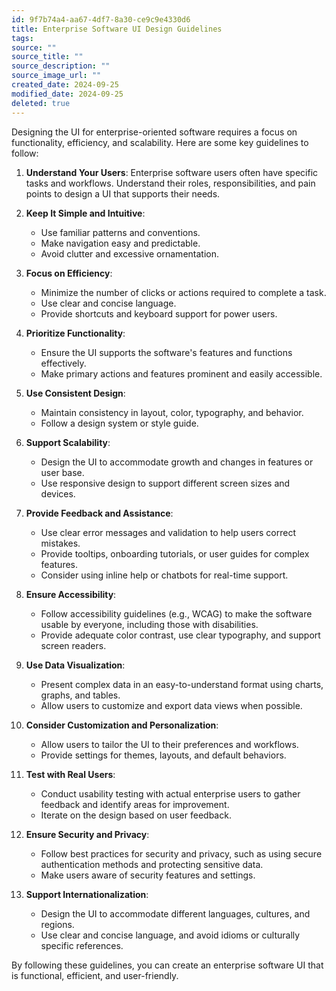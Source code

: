 ```yaml
---
id: 9f7b74a4-aa67-4df7-8a30-ce9c9e4330d6
title: Enterprise Software UI Design Guidelines
tags: 
source: ""
source_title: ""
source_description: ""
source_image_url: ""
created_date: 2024-09-25
modified_date: 2024-09-25
deleted: true
---
```

Designing the UI for enterprise-oriented software requires a focus on functionality, efficiency, and scalability. Here are some key guidelines to follow:

1. **Understand Your Users**: Enterprise software users often have specific tasks and workflows. Understand their roles, responsibilities, and pain points to design a UI that supports their needs.

2. **Keep It Simple and Intuitive**:
   - Use familiar patterns and conventions.
   - Make navigation easy and predictable.
   - Avoid clutter and excessive ornamentation.

3. **Focus on Efficiency**:
   - Minimize the number of clicks or actions required to complete a task.
   - Use clear and concise language.
   - Provide shortcuts and keyboard support for power users.

4. **Prioritize Functionality**:
   - Ensure the UI supports the software's features and functions effectively.
   - Make primary actions and features prominent and easily accessible.

5. **Use Consistent Design**:
   - Maintain consistency in layout, color, typography, and behavior.
   - Follow a design system or style guide.

6. **Support Scalability**:
   - Design the UI to accommodate growth and changes in features or user base.
   - Use responsive design to support different screen sizes and devices.

7. **Provide Feedback and Assistance**:
   - Use clear error messages and validation to help users correct mistakes.
   - Provide tooltips, onboarding tutorials, or user guides for complex features.
   - Consider using inline help or chatbots for real-time support.

8. **Ensure Accessibility**:
   - Follow accessibility guidelines (e.g., WCAG) to make the software usable by everyone, including those with disabilities.
   - Provide adequate color contrast, use clear typography, and support screen readers.

9. **Use Data Visualization**:
   - Present complex data in an easy-to-understand format using charts, graphs, and tables.
   - Allow users to customize and export data views when possible.

10. **Consider Customization and Personalization**:
    - Allow users to tailor the UI to their preferences and workflows.
    - Provide settings for themes, layouts, and default behaviors.

11. **Test with Real Users**:
    - Conduct usability testing with actual enterprise users to gather feedback and identify areas for improvement.
    - Iterate on the design based on user feedback.

12. **Ensure Security and Privacy**:
    - Follow best practices for security and privacy, such as using secure authentication methods and protecting sensitive data.
    - Make users aware of security features and settings.

13. **Support Internationalization**:
    - Design the UI to accommodate different languages, cultures, and regions.
    - Use clear and concise language, and avoid idioms or culturally specific references.

By following these guidelines, you can create an enterprise software UI that is functional, efficient, and user-friendly.
